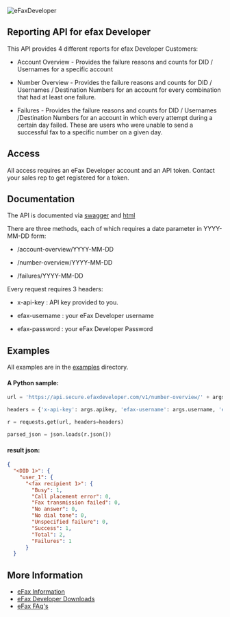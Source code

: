 ![eFaxDeveloper](https://secure.efaxdeveloper.com/efaxdev/img/developerLogo-sm.gif)

## Reporting API for efax Developer

This API provides 4 different reports for efax Developer Customers:

* Account Overview - Provides the failure reasons and counts for DID / Usernames for a specific account

* Number Overview - Provides the failure reasons and counts for DID / Usernames / Destination Numbers for an account for every combination that had at least one failure.

* Failures - Provides the failure reasons and counts for DID / Usernames /Destination Numbers for an account in which every attempt during a certain day failed.  These are users who were unable to send a successful fax to a specific number on a given day.

## Access

All access requires an eFax Developer account and an API token.  Contact your sales rep to get registered for a token.

## Documentation

The API is documented via [swagger](swagger/eFaxDeveloperReportingAPI.json) and [html](docs/index.html)

There are three methods, each of which requires a date parameter in YYYY-MM-DD form:

* /account-overview/YYYY-MM-DD

* /number-overview/YYYY-MM-DD

* /failures/YYYY-MM-DD

Every request requires 3 headers:

* x-api-key : API key provided to you.

* efax-username : your eFax Developer username

* efax-password : your eFax Developer Password

## Examples 

All examples are in the [examples](examples/) directory.

#### A Python sample:
```python
url = 'https://api.secure.efaxdeveloper.com/v1/number-overview/' + args.date

headers = {'x-api-key': args.apikey, 'efax-username': args.username, 'efax-password' : args.password}

r = requests.get(url, headers=headers)

parsed_json = json.loads(r.json())
```

#### result json:

```json
{
  "<DID 1>": {
    "user_1": {
      "<fax recipient 1>": {
        "Busy": 1,
        "Call placement error": 0,
        "Fax transmission failed": 0,
        "No answer": 0,
        "No dial tone": 0,
        "Unspecified failure": 0,
        "Success": 1,
        "Total": 2,
        "Failures": 1
      }
  }
```

## More Information
* [eFax Information](https://enterprise.efax.com/online-fax-services/fax-api)
* [eFax Developer Downloads](https://secure.efaxdeveloper.com/downloads.jsp)
* [eFax FAq's](http://www.efaxdeveloper.com/faq)

